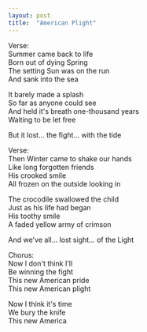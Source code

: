 ```yaml
---
layout: post
title:  "American Plight"
---
```

Verse:  
Summer came back to life  
Born out of dying Spring  
The setting Sun was on the run  
And sank into the sea  

It barely made a splash  
So far as anyone could see  
And held it's breath one-thousand years  
Waiting to be let free  

But it lost... the fight... with the tide  

Verse:  
Then Winter came to shake our hands  
Like long forgotten friends  
His crooked smile  
All frozen on the outside looking in  

The crocodile swallowed the child  
Just as his life had began  
His toothy smile  
A faded yellow army of crimson  

And we've all... lost sight... of the Light  

Chorus:  
Now I don't think I'll  
Be winning the fight  
This new American pride  
This new American plight  

Now I think it's time  
We bury the knife  
This new America
